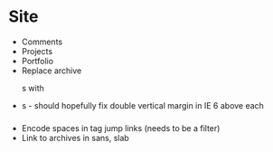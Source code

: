 # Site #

* Comments
* Projects
* Portfolio
* Replace archive <p>s with <li>s - should hopefully fix double vertical margin in IE 6 above each <h3>
* Encode spaces in tag jump links (needs to be a filter)
* Link to archives in sans, slab